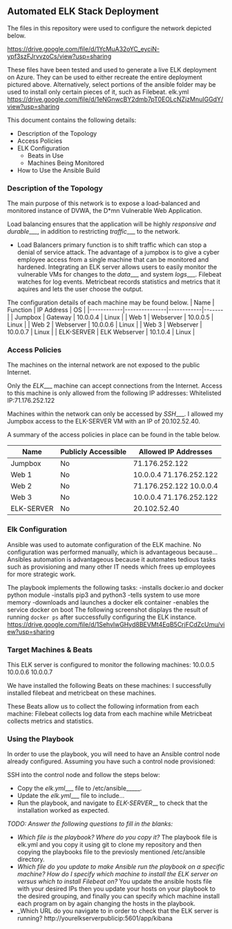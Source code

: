 ## Automated ELK Stack Deployment

The files in this repository were used to configure the network depicted below.

https://drive.google.com/file/d/1YcMuA32oYC_eyciN-ypf3szFJrvvzoCs/view?usp=sharing

These files have been tested and used to generate a live ELK deployment on Azure. They can be used to either recreate the entire deployment pictured above. Alternatively, select portions of the ansible folder may be used to install only certain pieces of it, such as Filebeat.
  elk.yml
  https://drive.google.com/file/d/1eNGnwcBY2dmb7pT0EOLcNZjzMnuIGGdY/view?usp=sharing

This document contains the following details:
- Description of the Topology
- Access Policies
- ELK Configuration
  - Beats in Use
  - Machines Being Monitored
- How to Use the Ansible Build


### Description of the Topology

The main purpose of this network is to expose a load-balanced and monitored instance of DVWA, the D*mn Vulnerable Web Application.

Load balancing ensures that the application will be highly _responsive and durable____, in addition to restricting _traffic____ to the network.
- Load Balancers primary function is to shift traffic which can stop a denial of service attack. The advantage of a jumpbox is to give a cyber employee access from a single machine that can be monitored and hardened.
Integrating an ELK server allows users to easily monitor the vulnerable VMs for changes to the _data____ and system _logs____.
Filebeat watches for log events.
Metricbeat records statistics and metrics that it aquires and lets the user choose the output.

The configuration details of each machine may be found below.
| Name       | Function      | IP Address | OS    |
|------------|---------------|------------|-------|
| Jumpbox    | Gateway       | 10.0.0.4   | Linux |
| Web 1      | Webserver     | 10.0.0.5   | Linux |
| Web 2      | Webserver     | 10.0.0.6   | Linux |
| Web 3      | Webserver     | 10.0.0.7   | Linux |
| ELK-SERVER | ELK Webserver | 10.1.0.4   | Linux |

### Access Policies

The machines on the internal network are not exposed to the public Internet. 

Only the _ELK____ machine can accept connections from the Internet. Access to this machine is only allowed from the following IP addresses:
Whitelisted IP:71.176.252.122

Machines within the network can only be accessed by _SSH____.
I allowed my Jumpbox access to the ELK-SERVER VM with an IP of 20.102.52.40.

A summary of the access policies in place can be found in the table below.

| Name       | Publicly Accessible | Allowed IP Addresses    |
|------------|---------------------|-------------------------|
| Jumpbox    | No                  | 71.176.252.122          |
| Web 1      | No                  | 10.0.0.4 71.176.252.122 |
| Web 2      | No                  | 71.176.252.122 10.0.0.4 |
| Web 3      | No                  | 10.0.0.4 71.176.252.122 |
| ELK-SERVER | No                  | 20.102.52.40            |
### Elk Configuration

Ansible was used to automate configuration of the ELK machine. No configuration was performed manually, which is advantageous because...
Ansibles automation is advantageous because it automates tedious tasks such as provisioning and many other IT needs which frees up employees for more strategic work.

The playbook implements the following tasks:
-installs docker.io and docker python module
-installs pip3 and python3
-tells system to use more memory 
-downloads and launches a docker elk container 
-enables the service docker on boot 
The following screenshot displays the result of running `docker ps` after successfully configuring the ELK instance.
https://drive.google.com/file/d/1SehvlwGHyd8BEVMt4EqB5CrjFCdZcUmu/view?usp=sharing

### Target Machines & Beats
This ELK server is configured to monitor the following machines:
10.0.0.5
10.0.0.6
10.0.0.7


We have installed the following Beats on these machines:
I successfully installed filebeat and metricbeat on these machines.

These Beats allow us to collect the following information from each machine:
Filebeat collects log data from each machine while Metricbeat collects metrics and statistics.  
### Using the Playbook
In order to use the playbook, you will need to have an Ansible control node already configured. Assuming you have such a control node provisioned: 

SSH into the control node and follow the steps below:
- Copy the _elk.yml____ file to /etc/ansible_____.
- Update the _elk.yml____ file to include...
- Run the playbook, and navigate to _ELK-SERVER___ to check that the installation worked as expected.

_TODO: Answer the following questions to fill in the blanks:_
- _Which file is the playbook? Where do you copy it?_
The playbook file is elk.yml and you copy it using git to clone my repository and then copying the playbooks file to the previosly mentioned /etc/ansible directory.
- _Which file do you update to make Ansible run the playbook on a specific machine? How do I specify which machine to install the ELK server on versus which to install Filebeat on?_
You update the ansible hosts file with your desired IPs then you update your hosts on your playbook to the desired grouping, and finally you can specify which machine install each program on by again changing the hosts in the playbook.
- _Which URL do you navigate to in order to check that the ELK server is running?
http://yourelkserverpublicip:5601/app/kibana

